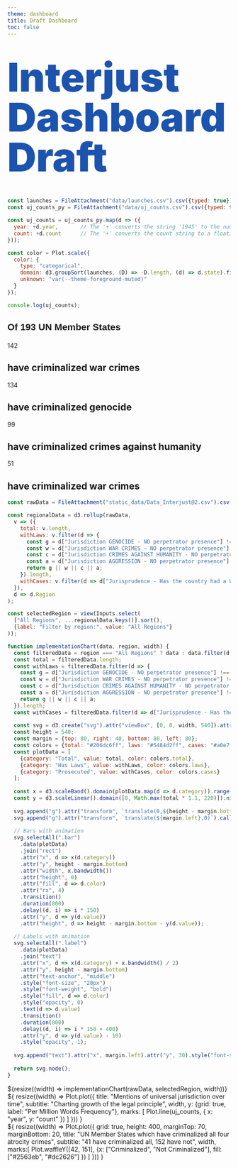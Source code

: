 ```yaml
---
theme: dashboard
title: Draft Dashboard
toc: false
---
```

<!-- Interjust Logo -->
<!-- <div class="logo-container">
    <img src="interjust_dashboard/images/InterJust-logo.png" 
          alt="Interjust Logo" 
          class="logo">
</div>  -->

<!-- Landing Page Title -->
<div class="hero">
  <h1>Interjust Dashboard Draft</h1>
</div>



<!-- LOAD RELEVANT DATA -->
```js
const launches = FileAttachment("data/launches.csv").csv({typed: true});
const uj_counts_py = FileAttachment("data/uj_counts.csv").csv({typed: true});
```

<!-- TOY UJ COUNT DATA -->
```js
const uj_counts = uj_counts_py.map(d => ({
  year: +d.year,       // The '+' converts the string '1945' to the number 1945
  count: +d.count      // The '+' converts the count string to a floating-point number
}));
```

<!-- A shared color scale for consistency, sorted by the number of launches -->

```js
const color = Plot.scale({
  color: {
    type: "categorical",
    domain: d3.groupSort(launches, (D) => -D.length, (d) => d.state).filter((d) => d !== "Other"),
    unknown: "var(--theme-foreground-muted)"
  }
});

console.log(uj_counts);
```

<!-- Cards with big numbers -->
<!-- This is the plot to sho key findings -->
<h2><p style="font-family: Arial, Helvetica, sans-serif;"> Of 193 UN Member States </p></h2>
<div class="grid grid-cols-4">
  <div class="card">
    <span class="big">142</span>
    <h2>have criminalized war crimes</h2>
  </div>
  <div class="card">
    <span class="big">134</span>
    <h2>have criminalized genocide</h2>
  </div>
  <div class="card">
    <span class="big">99</span>
    <h2>have criminalized crimes against humanity</h2>
  </div>
  <div class="card">
    <span class="big">51</span>
    <h2>have criminalized war crimes</h2>
  </div>
</div>

<!-- MARCO BAR PLOT -->
```js
const rawData = FileAttachment("static_data/Data_Interjust@2.csv").csv({typed: true});
```
```js
const regionalData = d3.rollup(rawData,
  v => ({
    total: v.length,
    withLaws: v.filter(d => {
      const g = d["Jurisdiction GENOCIDE - NO perpetrator presence"] !== "N/A";
      const w = d["Jurisdiction WAR CRIMES - NO perpetrator presence"] !== "N/A";
      const c = d["Jurisdiction CRIMES AGAINST HUMANITY - NO perpetrator presence"] !== "N/A";
      const a = d["Jurisdiction AGGRESSION - NO perpetrator presence"] !== "N/A";
      return g || w || c || a;
    }).length,
    withCases: v.filter(d => d["Jurisprudence - Has the country had a UJ or ETJ case? "] === "Yes").length
  }),
  d => d.Region
);
```
```js
const selectedRegion = view(Inputs.select(
  ["All Regions", ...regionalData.keys()].sort(),
  {label: "Filter by region:", value: "All Regions"}
));
```
```js
function implementationChart(data, region, width) {
  const filteredData = region === "All Regions" ? data : data.filter(d => d.Region === region);
  const total = filteredData.length;
  const withLaws = filteredData.filter(d => {
    const g = d["Jurisdiction GENOCIDE - NO perpetrator presence"] !== "N/A";
    const w = d["Jurisdiction WAR CRIMES - NO perpetrator presence"] !== "N/A";
    const c = d["Jurisdiction CRIMES AGAINST HUMANITY - NO perpetrator presence"] !== "N/A";
    const a = d["Jurisdiction AGGRESSION - NO perpetrator presence"] !== "N/A";
    return g || w || c || a;
  }).length;
  const withCases = filteredData.filter(d => d["Jurisprudence - Has the country had a UJ or ETJ case? "] === "Yes").length;
  
  const svg = d3.create("svg").attr("viewBox", [0, 0, width, 540]).attr("style", "width: 100%; height: auto;");
  const height = 540;
  const margin = {top: 80, right: 40, bottom: 80, left: 80};
  const colors = {total: "#206dc6ff", laws: "#5484d2ff", cases: "#a0e7f3ff"};
  const plotData = [
    {category: "Total", value: total, color: colors.total},
    {category: "Has Laws", value: withLaws, color: colors.laws},
    {category: "Prosecuted", value: withCases, color: colors.cases}
  ];
  
  const x = d3.scaleBand().domain(plotData.map(d => d.category)).range([margin.left, width - margin.right]).padding(0.3);
  const y = d3.scaleLinear().domain([0, Math.max(total * 1.1, 220)]).nice().range([height - margin.bottom, margin.top]);
  
  svg.append("g").attr("transform", `translate(0,${height - margin.bottom})`).call(d3.axisBottom(x).tickSize(0)).selectAll("text").style("font-size", "16px").style("fill", "white");
  svg.append("g").attr("transform", `translate(${margin.left},0)`).call(d3.axisLeft(y).ticks(5)).selectAll("text").style("font-size", "14px").style("fill", "white");
  
  // Bars with animation
  svg.selectAll(".bar")
    .data(plotData)
    .join("rect")
    .attr("x", d => x(d.category))
    .attr("y", height - margin.bottom)
    .attr("width", x.bandwidth())
    .attr("height", 0)
    .attr("fill", d => d.color)
    .attr("rx", 4)
    .transition()
    .duration(800)
    .delay((d, i) => i * 150)
    .attr("y", d => y(d.value))
    .attr("height", d => height - margin.bottom - y(d.value));
  
  // Labels with animation
  svg.selectAll(".label")
    .data(plotData)
    .join("text")
    .attr("x", d => x(d.category) + x.bandwidth() / 2)
    .attr("y", height - margin.bottom)
    .attr("text-anchor", "middle")
    .style("font-size", "20px")
    .style("font-weight", "bold")
    .style("fill", d => d.color)
    .style("opacity", 0)
    .text(d => d.value)
    .transition()
    .duration(800)
    .delay((d, i) => i * 150 + 400)
    .attr("y", d => y(d.value) - 10)
    .style("opacity", 1);
  
  svg.append("text").attr("x", margin.left).attr("y", 30).style("font-size", "18px").style("font-weight", "600").style("fill", "white").text(region === "All Regions" ? "Global Justice Implementation Gap" : `${region}: Justice Implementation Gap`);
  
  return svg.node();
}
```

<div class="grid grid-cols-1">
  <div class="card">
    ${resize((width) => implementationChart(rawData, selectedRegion, width))}
  </div>
</div>

<!-- Dual Charts -->
<!-- One plot is word count timeline, other is waffle chart -->
<div class="grid grid-cols-2" style="grid-auto-rows: 504px;">
  <div class="card">${
    resize((width) => Plot.plot({
      title: "Mentions of universal jurisdiction over time",
      subtitle: "Charting growth of the legal principle",
      width,
      y: {grid: true, label: "Per Million Words Frequency"},
      marks: [
        Plot.line(uj_counts, { x: "year", y: "count" })
      ]
    }))
  }</div>

   <div class="card">${
    resize((width) => Plot.plot({
    grid: true,
    height: 400,
    marginTop: 70,
    marginBottom: 20,
    title: "UN Member States which have criminalized all four atrocity crimes",
    subtitle: "41 have criminalized all, 152 have not",
    width,
    marks:[
    Plot.waffleY([42, 151], {x: ["Criminalized", "Not Criminalized"],
    fill: ["#2563eb", "#dc2626"] })
    ]
  }))
  }
</div>
</div>

<style>

.hero {
  display: flex;
  flex-direction: column;
  font-family: var(--sans-serif);
  text-wrap: balance;
}

.hero h1 {
  margin: 1rem 0;
  padding: 1rem 0;
  max-width: none;
  font-size: 14vw;
  font-weight: 900;
  line-height: 1;
  background: linear-gradient(30deg, #1c53ae, #1c53ae);
  -webkit-background-clip: text;
  -webkit-text-fill-color: transparent;
  background-clip: text;
}

.hero h2 {
  margin: 0;
  max-width: 34em;
  font-size: 20px;
  font-style: initial;
  font-weight: 500;
  line-height: 1.5;
  color: var(--theme-foreground-muted);
}

/* logo container */
.logo-container {
    position: fixed;
    top: 0;
    left: 0;
    z-index: 1000;
    padding: 15px;
    background: rgba(255, 255, 255, 0.95);
    backdrop-filter: blur(10px);
    border-radius: 0 0 10px 0;
    box-shadow: 0 2px 10px rgba(0, 0, 0, 0.1);
    transition: all 0.3s ease;
}

/* Logo image styling */
.logo {
    display: block;
    max-width: 150px;
    height: auto;
    width: auto;
}

/* Responsive adjustments for logo */
@media (max-width: 768px) {
    .logo-container {
        padding: 10px;
    }
    
    .logo {
        max-width: 120px;
    }
}

@media (max-width: 480px) {
    .logo-container {
        padding: 8px;
    }
    
    .logo {
        max-width: 100px;
    }
}

@media (min-width: 640px) {
  .hero h1 {
    font-size: 90px;
  }
}

</style>